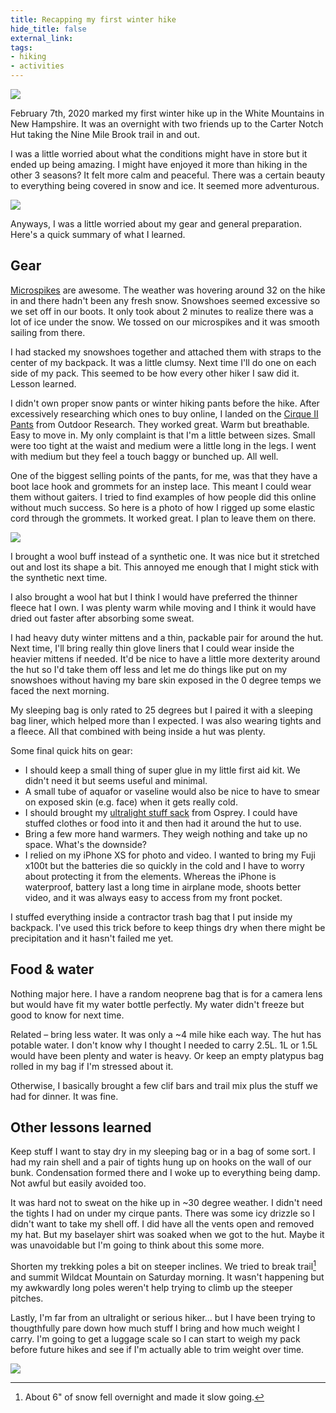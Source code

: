 ```yaml
---
title: Recapping my first winter hike
hide_title: false
external_link: 
tags:
- hiking
- activities
---
```

![](/assets/winter-hike-group.png)

February 7th, 2020 marked my first winter hike up in the White Mountains in New Hampshire. It was an overnight with two friends up to the Carter Notch Hut taking the Nine Mile Brook trail in and out.

I was a little worried about what the conditions might have in store but it ended up being amazing. I might have enjoyed it more than hiking in the other 3 seasons? It felt more calm and peaceful. There was a certain beauty to everything being covered in snow and ice. It seemed more adventurous. 

![](/assets/ice-tree.png)

Anyways, I was a little worried about my gear and general preparation. Here's a quick summary of what I learned.

## Gear
[Microspikes][micro] are awesome. The weather was hovering around 32 on the hike in and there hadn't been any fresh snow. Snowshoes seemed excessive so we set off in our boots. It only took about 2 minutes to realize there was a lot of ice under the snow. We tossed on our microspikes and it was smooth sailing from there.

I had stacked my snowshoes together and attached them with straps to the center of my backpack. It was a little clumsy. Next time I'll do one on each side of my pack. This seemed to be how every other hiker I saw did it. Lesson learned.

I didn't own proper snow pants or winter hiking pants before the hike. After excessively researching which ones to buy online, I landed on the [Cirque II Pants][cirque] from Outdoor Research. They worked great. Warm but breathable. Easy to move in. My only complaint is that I'm a little between sizes. Small were too tight at the waist and medium were a little long in the legs. I went with medium but they feel a touch baggy or bunched up. All well.

One of the biggest selling points of the pants, for me, was that they have a boot lace hook and grommets for an instep lace. This meant I could wear them without gaiters. I tried to find examples of how people did this online without much success. So here is a photo of how I rigged up some elastic cord through the grommets. It worked great. I plan to leave them on there.

![](/assets/diy-gaiters.png)

I brought a wool buff instead of a synthetic one. It was nice but it stretched out and lost its shape a bit. This annoyed me enough that I might stick with the synthetic next time.

I also brought a wool hat but I think I would have preferred the thinner fleece hat I own. I was plenty warm while moving and I think it would have dried out faster after absorbing some sweat.

I had heavy duty winter mittens and a thin, packable pair for around the hut. Next time, I'll bring really thin glove liners that I could wear inside the heavier mittens if needed. It'd be nice to have a little more dexterity around the hut so I'd take them off less and let me do things like put on my snowshoes without having my bare skin exposed in the 0 degree temps we faced the next morning.

My sleeping bag is only rated to 25 degrees but I paired it with a sleeping bag liner, which helped more than I expected. I was also wearing tights and a fleece. All that combined with being inside a hut was plenty.

Some final quick hits on gear:
* I should keep a small thing of super glue in my little first aid kit. We didn't need it but seems useful and minimal.
* A small tube of aquafor or vaseline would also be nice to have to smear on exposed skin (e.g. face) when it gets really cold.
* I should brought my [ultralight stuff sack][ul] from Osprey. I could have stuffed clothes or food into it and then had it around the hut to use.
* Bring a few more hand warmers. They weigh nothing and take up no space. What's the downside?
* I relied on my iPhone XS for photo and video. I wanted to bring my Fuji x100t but the batteries die so quickly in the cold and I have to worry about protecting it from the elements. Whereas the iPhone is waterproof, battery last a long time in airplane mode, shoots better video, and it was always easy to access from my front pocket.

I stuffed everything inside a contractor trash bag that I put inside my backpack. I've used this trick before to keep things dry when there might be precipitation and it hasn't failed me yet.

## Food & water

Nothing major here. I have a random neoprene bag that is for a camera lens but would have fit my water bottle perfectly. My water didn't freeze but good to know for next time.

Related – bring less water. It was only a ~4 mile hike each way. The hut has potable water. I don't know why I thought I needed to carry 2.5L. 1L or 1.5L would have been plenty and water is heavy. Or keep an empty platypus bag rolled in my bag if I'm stressed about it.

Otherwise, I basically brought a few clif bars and trail mix plus the stuff we had for dinner. It was fine.

## Other lessons learned

Keep stuff I want to stay dry in my sleeping bag or in a bag of some sort. I had my rain shell and a pair of tights hung up on hooks on the wall of our bunk. Condensation formed there and I woke up to everything being damp. Not awful but easily avoided too.

It was hard not to sweat on the hike up in ~30 degree weather. I didn't need the tights I had on under my cirque pants. There was some icy drizzle so I didn't want to take my shell off. I did have all the vents open and removed my hat. But my baselayer shirt was soaked when we got to the hut. Maybe it was unavoidable but I'm going to think about this some more.

Shorten my trekking poles a bit on steeper inclines. We tried to break trail[^1] and summit Wildcat Mountain on Saturday morning. It wasn't happening but my awkwardly long poles weren't help trying to climb up the steeper pitches.

Lastly, I'm far from an ultralight or serious hiker... but I have been trying to thougthfully pare down how much stuff I bring and how much weight I carry. I'm going to get a luggage scale so I can start to weigh my pack before future hikes and see if I'm actually able to trim weight over time.

![](/assets/carter-notch-hut.png)



[micro]: https://kahtoola.com/product/microspikes/
[cirque]: https://www.outdoorresearch.com/us/mens-cirque-ii-pants-271417
[ul]: https://www.osprey.com/us/en/product/ultralight-stuff-pack-STUFFPACK.html

[^1]: About 6" of snow fell overnight and made it slow going.
